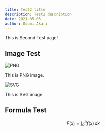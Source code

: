 ```yaml
---
title: Test2 title
description: Test2 description
date: 2021-05-05
author: Osumi Akari
---
```


This is Second Test page!

## Image Test
![PNG](/iMG.png)

This is PNG image.

![SVG](/iMG.svg)

This is SVG image.

## Formula Test

$$
F(x) = \int_a^b f(x)\,dx
$$